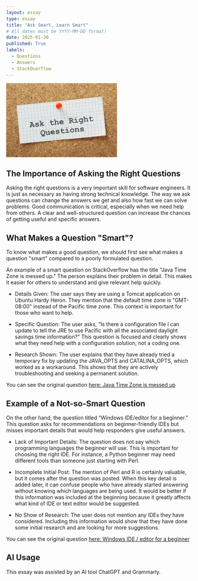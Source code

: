 ```yaml
---
layout: essay
type: essay
title: "Ask Smart, Learn Smart"
# All dates must be YYYY-MM-DD format!
date: 2025-01-30
published: True
labels:
  - Questions
  - Answers
  - StackOverflow
---
```


<img width="300px" class="rounded float-start pe-4" src="../img/smart-question.jpg">

## The Importance of Asking the Right Questions

Asking the right questions is a very important skill for software engineers. It is just as necessary as having strong technical knowledge. The way we ask questions can change the answers we get and also how fast we can solve problems. Good communication is critical, especially when we need help from others. A clear and well-structured question can increase the chances of getting useful and specific answers.

## What Makes a Question "Smart"?

To know what makes a good question, we should first see what makes a question "smart" compared to a poorly formulated question.

An example of a smart question on StackOverflow has the title "Java Time Zone is messed up." The person explains their problem in detail. This makes it easier for others to understand and give relevant help quickly.

* Details Given:
The user says they are using a Tomcat application on Ubuntu Hardy Heron. They mention that the default time zone is "GMT-08:00" instead of the Pacific time zone. This context is important for those who want to help.

* Specific Question:
The user asks, “Is there a configuration file I can update to tell the JRE to use Pacific with all the associated daylight savings time information?” This question is focused and clearly shows what they need help with a configuration solution, not a coding one.

* Research Shown:
The user explains that they have already tried a temporary fix by updating the JAVA_OPTS and CATALINA_OPTS, which worked as a workaround. This shows that they are actively troubleshooting and seeking a permanent solution.

You can see the original question [here: Java Time Zone is messed up](https://stackoverflow.com/questions/6392/java-time-zone-is-messed-up)

## Example of a Not-so-Smart Question

On the other hand, the question titled “Windows IDE/editor for a beginner.” This question asks for recommendations on beginner-friendly IDEs but misses important details that would help responders give useful answers.

* Lack of Important Details:
The question does not say which programming languages the beginner will use. This is important for choosing the right IDE. For instance, a Python beginner may need different tools than someone just starting with Perl.

* Incomplete Initial Post:
The mention of Perl and R is certainly valuable, but it comes after the question was posted. When this key detail is added later, it can confuse people who have already started answering without knowing which languages are being used. It would be better if this information was included at the beginning because it greatly affects what kind of IDE or text editor would be suggested.

* No Show of Research:
The user does not mention any IDEs they have considered. Including this information would show that they have done some initial research and are looking for more suggestions.

You can see the original question [here: Windows IDE / editor for a beginner](https://stackoverflow.com/questions/71786/windows-ide-editor-for-a-beginner)

## AI Usage
This essay was assisted by an AI tool ChatGPT and Grammarly. 
